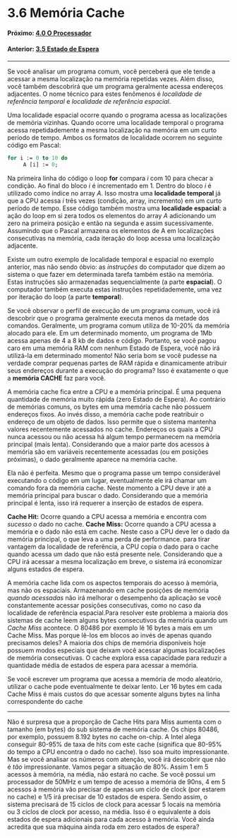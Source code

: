 
# 3.6 Memória Cache

#### Próximo: [4.0 O Processador](./baixo-nivel/registradores_flags.md)
#### Anterior: [3.5 Estado de Espera](./baixo-nivel/estado_espera.md) 

---  
Se você analisar um programa comum, você perceberá que ele tende a acessar a mesma localização na memória repetidas vezes. Além disso, você também descobrirá que um programa geralmente acessa endereços adjacentes. O nome técnico para estes fenômenos é _localidade de referência temporal_ e _localidade de referência espacial_.  

Uma localidade espacial ocorre quando o programa acessa as localizações de memória vizinhas. Quando ocorre uma localidade temporal o programa acessa repetidademente a mesma localização na memória em um curto período de tempo. Ambos os formatos de localidade ocorrem no seguinte código em Pascal:  

```pascal
for i := 0 to 10 do
     A [i] := 0;
```
Na primeira linha do código o loop **for** compara _i_ com 10 para checar a condição. Ao final do bloco _i_ é incrementado em 1. Dentro do bloco _i_ é utilizado como índice no array _A_. Isso mostra uma **localidade temporal** já que a CPU acessa _i_ três vezes (condição, array, incremento) em um curto período de tempo.  Esse código também mostra uma **localidade espacial**: a ação do loop em si zera todos os elementos do array _A_ adicionando um zero na primeira posição e então na segunda e assim sucessivamente. Assumindo que o Pascal armazena os elementos de A em localizações consecutivas na memória, cada iteração do loop acessa uma localização adjacente.  

Existe um outro exemplo de localidade temporal e espacial no exemplo anterior, mas não sendo óbvio: as _instruções_ do computador que dizem ao sistema o que fazer em determinada tarefa também estão na memória. Estas instruções são armazenadas sequencialmente (a parte **espacial**). O computador também executa estas instruções repetidademente, uma vez por iteração do loop (a parte **temporal**).  

Se você observar o perfil de execução de um programa comum, você irá descobrir que o programa geralmente executa menos da metade dos comandos. Geralmente, um programa comum utiliza de 10-20% da memória alocado para ele. Em um determinado momento, um programa de 1Mb acessa apenas de 4 a 8 kb de dados e código. Portanto, se você pagou caro em uma memória RAM com nenhum Estado de Espera, você não irá utilizá-la em determinado momento! Não seria bom se você pudesse na verdade comprar pequenas partes de RAM rápida e dinamicamente atribuir seus endereços durante a execução do programa? Isso é exatamente o que a **memória CACHE** faz para você.  

A memória cache fica entre a CPU e a memória principal. É uma pequena quantidade de memória muito rápida (zero Estado de Espera). Ao contrário de memórias comuns, os bytes em uma memória cache não possuem endereços fixos. Ao invés disso, a memória cache pode reatribuir o endereço de um objeto de dados. Isso permite que o sistema mantenha valores recentemente acessados no cache. Endereços os quais a CPU nunca acessou ou não acessa há algum tempo permanecem na memória principal (mais lenta). Considerando que a maior parte dos acessos à memória são em variáveis recentemente acessadas (ou em posições próximas), o dado geralmente aparece na memória cache.  

Ela não é perfeita. Mesmo que o programa passe um tempo considerável executando o código em um lugar, eventualmente ele irá chamar um comando fora da memória cache. Neste momento a CPU deve ir até a memória principal para buscar o dado. Considerando que a memória principal é lenta, isso irá requerer a inserção de estados de espera.  

**Cache Hit:** Ocorre quando a CPU acessa a memória e encontra com _sucesso_ o dado no cache.
**Cache Miss:** Ocorre quando a CPU acessa a memória e o dado não está em cache. Neste caso a CPU deve ler o dado da memória principal, o que leva a uma perda de performance.  para tirar vantagem da localidade de referência, a CPU copia o dado para o cache quando acessa um dado que não está presente nele. Considerando que a CPU irá acessar a mesma localização em breve, o sistema irá economizar alguns estados de espera.  

A memória cache lida com os aspectos temporais do acesso à memória, mas não os espaciais. Armazenando em cache posições de memória _quando acessadas_ não irá melhorar o desempenho da aplicação se você constantemente acessar posições consecutivas, como no caso da localidade de referência espacial.Para resolver este problema a maioria dos sistemas de cache leem alguns bytes consecutivos da memória quando um _Cache Miss_ acontece. O 80486 por exemplo lê 16 bytes a mais em um Cache Miss. Mas porque lê-los em blocos ao invés de apenas quando precisamos deles? A maioria dos chips de memória disponíveis hoje possuem modos especiais que deixam você acessar algumas localizações de memória consecutivas. O cache explora essa capacidade para reduzir a quantidade média de estados de espera para acessar a memória.  

Se você escrever um programa que acessa a memória de modo aleatório, utilizar o cache pode eventualmente te deixar lento. Ler 16 bytes em cada Cache Miss é mais custos do que acessar somente alguns bytes na linha correspondente do cache  

---  

Não é surpresa que a proporção de Cache Hits para Miss aumenta com o tamanho (em bytes) do sub sistema de memória cache. Os chips 80486, por exemplo, possuem 8.192 bytes no cache on-chip. A Intel alega conseguir 80-95% de taxa de hits com este cache (significa que 80-95% do tempo a CPU encontra o dado no cache). Isso soa muito impressionante. Mas se você analisar os números com atenção, você irá descobrir que não é _tão_ impressionante. Vamos pegar a situação de 80%. Assim 1 em 5 acessos à memória, na média, não estará no cache. Se você possui um processador de 50MHz e um tempo de acesso a memória de 90ns, 4 em 5 acessos à memória vão precisar de apenas um ciclo de clock (por estarem no cache) e 1/5 irá precisar de 10 estados de espera. Sendo assim, o sistema precisará de 15 ciclos de clock para acessar 5 locais na memória ou 3 ciclos de clock por acesso, na média. Isso é o equivalente a dois estados de espera adicionais para cada acesso à memória. Você ainda acredita que sua máquina ainda roda em zero estados de espera?  
